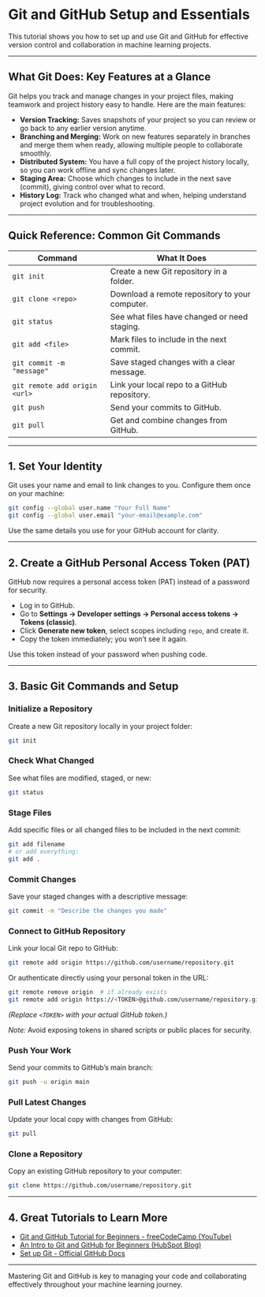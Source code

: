 # Git and GitHub Setup and Essentials

This tutorial shows you how to set up and use Git and GitHub for effective version control and collaboration in machine learning projects.

***

## What Git Does: Key Features at a Glance

Git helps you track and manage changes in your project files, making teamwork and project history easy to handle. Here are the main features:

- **Version Tracking:** Saves snapshots of your project so you can review or go back to any earlier version anytime.  
- **Branching and Merging:** Work on new features separately in branches and merge them when ready, allowing multiple people to collaborate smoothly.  
- **Distributed System:** You have a full copy of the project history locally, so you can work offline and sync changes later.  
- **Staging Area:** Choose which changes to include in the next save (commit), giving control over what to record.  
- **History Log:** Track who changed what and when, helping understand project evolution and for troubleshooting.

***

## Quick Reference: Common Git Commands

| Command                      | What It Does                                      |
|-----------------------------|-------------------------------------------------|
| `git init`                  | Create a new Git repository in a folder.        |
| `git clone <repo>`          | Download a remote repository to your computer.  |
| `git status`                | See what files have changed or need staging.    |
| `git add <file>`            | Mark files to include in the next commit.       |
| `git commit -m "message"`  | Save staged changes with a clear message.        |
| `git remote add origin <url>` | Link your local repo to a GitHub repository.  |
| `git push`                  | Send your commits to GitHub.                     |
| `git pull`                  | Get and combine changes from GitHub.             |

***

## 1. Set Your Identity

Git uses your name and email to link changes to you. Configure them once on your machine:

```bash
git config --global user.name "Your Full Name"
git config --global user.email "your-email@example.com"
```

Use the same details you use for your GitHub account for clarity.

***

## 2. Create a GitHub Personal Access Token (PAT)

GitHub now requires a personal access token (PAT) instead of a password for security.

- Log in to GitHub.  
- Go to **Settings → Developer settings → Personal access tokens → Tokens (classic)**.  
- Click **Generate new token**, select scopes including `repo`, and create it.  
- Copy the token immediately; you won’t see it again.  

Use this token instead of your password when pushing code.

***

## 3. Basic Git Commands and Setup

### Initialize a Repository

Create a new Git repository locally in your project folder:

```bash
git init
```

### Check What Changed

See what files are modified, staged, or new:

```bash
git status
```

### Stage Files

Add specific files or all changed files to be included in the next commit:

```bash
git add filename
# or add everything:
git add .
```

### Commit Changes

Save your staged changes with a descriptive message:

```bash
git commit -m "Describe the changes you made"
```

### Connect to GitHub Repository

Link your local Git repo to GitHub:

```bash
git remote add origin https://github.com/username/repository.git
```

Or authenticate directly using your personal token in the URL:

```bash
git remote remove origin  # if already exists
git remote add origin https://<TOKEN>@github.com/username/repository.git
```

*(Replace `<TOKEN>` with your actual GitHub token.)*

*Note:* Avoid exposing tokens in shared scripts or public places for security.

### Push Your Work

Send your commits to GitHub’s main branch:

```bash
git push -u origin main
```

### Pull Latest Changes

Update your local copy with changes from GitHub:

```bash
git pull
```

### Clone a Repository

Copy an existing GitHub repository to your computer:

```bash
git clone https://github.com/username/repository.git
```

***

## 4. Great Tutorials to Learn More

- [Git and GitHub Tutorial for Beginners - freeCodeCamp (YouTube)](https://www.youtube.com/watch?v=tRZGeaHPoaw)  
- [An Intro to Git and GitHub for Beginners (HubSpot Blog)](https://product.hubspot.com/blog/git-and-github-tutorial-for-beginners)  
- [Set up Git - Official GitHub Docs](https://docs.github.com/en/get-started/git-basics/set-up-git)  

***

Mastering Git and GitHub is key to managing your code and collaborating effectively throughout your machine learning journey.